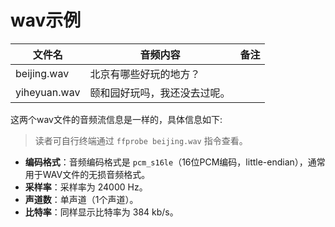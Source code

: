 # wav示例

文件名            |音频内容                      |备注
-----------------|-----------------------------|------------------------
beijing.wav      | 北京有哪些好玩的地方？          | 
yiheyuan.wav      | 颐和园好玩吗，我还没去过呢。     | 

这两个wav文件的音频流信息是一样的，具体信息如下:

> 读者可自行终端通过 `ffprobe beijing.wav` 指令查看。

- **编码格式**：音频编码格式是 `pcm_s16le`（16位PCM编码，little-endian），通常用于WAV文件的无损音频格式。
- **采样率**：采样率为 24000 Hz。
- **声道数**：单声道（1个声道）。
- **比特率**：同样显示比特率为 384 kb/s。